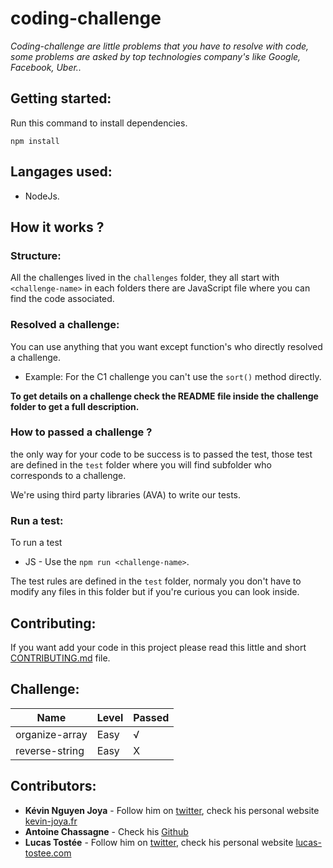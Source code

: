 # coding-challenge
*Coding-challenge are little problems that you have to resolve with code, some problems are asked by top technologies company's like Google, Facebook, Uber..*

## Getting started:
Run this command to install dependencies.

```
npm install
```

## Langages used:
* NodeJs.

## How it works ? 
### Structure:
All the challenges lived in the `challenges` folder, they all start with `<challenge-name>` in each folders there are JavaScript file where you can find the code associated.

### Resolved a challenge:
You can use anything that you want except function's who directly resolved a challenge.
* Example: For the C1 challenge you can't use the `sort()` method directly.

**To get details on a challenge check the README file inside the challenge folder to get a full description.**

### How to passed a challenge ?
the only way for your code to be success is to passed the test, those test are defined in the `test` folder where you will find subfolder who corresponds to a challenge.

We're using third party libraries (AVA) to write our tests.

### Run a test:
To run a test

* JS - Use the `npm run <challenge-name>`.

The test rules are defined in the `test` folder, normaly you don't have to modify any files in this folder but if you're curious you can look inside.

## Contributing:
If you want add your code in this project please read this little and short [CONTRIBUTING.md](https://github.com/luctst/coding-challenge/blob/master/CONTRIBUTING.md) file.

## Challenge:
| Name | Level | Passed |
| -----| ----- | ---------- | 
| organize-array | Easy | √  | 
| reverse-string| Easy | X |

## Contributors:
* **Kévin Nguyen Joya** - Follow him on [twitter](https://twitter.com/kvinjya?lang=fr), check his personal website [kevin-joya.fr](http://kevin-joya.fr/)
* **Antoine Chassagne** - Check his [Github](https://github.com/antoinechassagne)
* **Lucas Tostée** - Follow him on [twitter](https://twitter.com/ltostee), check his personal website [lucas-tostee.com](https://www.lucas-tostee.com)
